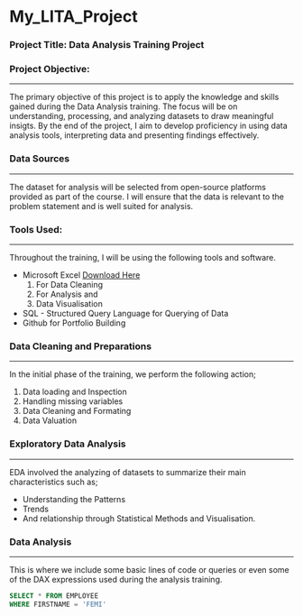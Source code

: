 # My_LITA_Project

### Project Title: Data Analysis Training Project

### Project Objective: 
---
The primary objective of this project is to apply the knowledge and skills gained during the Data Analysis training. The focus will be on understanding, processing, and analyzing datasets to draw meaningful insigts. By the end of the project, I aim to develop proficiency in using data analysis tools, interpreting data and presenting findings effectively.

### Data Sources
---
The dataset for analysis will be selected from open-source platforms provided as part of the course. I will ensure that the data is relevant to the problem statement and is well suited for analysis.

### Tools Used:
---
Throughout the training, I will be using the following tools and software.

- Microsoft Excel [Download Here](https://www.microsoft.com)
    1. For Data Cleaning
    2. For Analysis and
    3. Data Visualisation
- SQL - Structured Query Language for Querying of Data
- Github for Portfolio Building

### Data Cleaning and Preparations
---
In the initial phase of the training, we perform the following action;
1. Data loading and Inspection
2. Handling missing variables
3. Data Cleaning and Formating
4. Data Valuation

### Exploratory Data Analysis
---
EDA involved the analyzing of datasets to summarize their main characteristics such as;
 - Understanding the Patterns
 - Trends
 - And relationship through Statistical Methods and Visualisation.

### Data Analysis
---
This is where we include some basic lines of code or queries or even some of the DAX expressions used during the analysis training.

```SQL
SELECT * FROM EMPLOYEE
WHERE FIRSTNAME = 'FEMI'
```
